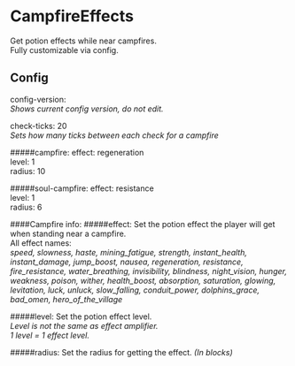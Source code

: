 # CampfireEffects

Get potion effects while near campfires.\
Fully customizable via config.

## Config
config-version: \
  *Shows current config version, do not edit.*

check-ticks: 20\
    *Sets how many ticks between each check for a campfire*

#####campfire:
effect: regeneration\
level: 1\
radius: 10

#####soul-campfire:
effect: resistance\
level: 1\
radius: 6

####Campfire info:
#####effect:
Set the potion effect the player will get when standing near a campfire.\
All effect names:\
*speed, slowness, haste, mining_fatigue, strength, instant_health, instant_damage, 
jump_boost, nausea, regeneration, resistance, fire_resistance, water_breathing, 
invisibility, blindness, night_vision, hunger, weakness, poison, wither, health_boost, 
absorption, saturation, glowing, levitation, luck, unluck, slow_falling, conduit_power, 
dolphins_grace, bad_omen, hero_of_the_village*

#####level:
Set the potion effect level.\
*Level is not the same as effect amplifier.\
1 level = 1 effect level.*

#####radius:
Set the radius for getting the effect. *(In blocks)*
